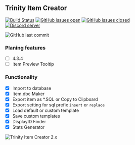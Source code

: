 ## Trinity Item Creator 
[![Build Status](https://travis-ci.com/TrinityItemCreator/TrinityItemCreator.svg?branch=master)](https://travis-ci.com/TrinityItemCreator/TrinityItemCreator) 
[![GitHub issues open](https://img.shields.io/github/issues/TrinityItemCreator/TrinityItemCreator.svg)](https://github.com/TrinityItemCreator/TrinityItemCreator/issues?q=is%3Aopen+is%3Aissue) 
[![GitHub issues closed](https://img.shields.io/github/issues-closed/TrinityItemCreator/TrinityItemCreator.svg)](https://github.com/TrinityItemCreator/TrinityItemCreator/issues?q=is%3Aissue+is%3Aclosed) 
[![Discord server](https://img.shields.io/badge/Join-Discord-blue.svg)](https://discord.gg/KW5R2j7 "Join us on discord")

![GitHub last commit](https://img.shields.io/github/last-commit/TrinityItemCreator/TrinityItemCreator.svg)

### Planing features
- [ ] 4.3.4
- [ ] Item Preview Tooltip

### Functionality
- [x] Import to database
- [x] Item.dbc Maker
- [x] Export item as *.SQL or Copy to Clipboard
- [x] Export setting for sql prefix `insert` or `replace`
- [x] Load default or custom template
- [x] Save custom templates
- [x] DisplayID Finder
- [x] Stats Generator

![Trinity Item Creator 2.x](https://image.ibb.co/mgpK9U/Screenshot_1.jpg)
